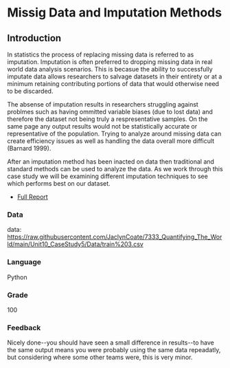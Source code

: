 # Missig Data and Imputation Methods
## Introduction

In statistics the process of replacing missing data is referred to as imputation. Imputation is often preferred to dropping missing data in real world data analysis scenarios. This is becasue the ability to successfully imputate data allows researchers to salvage datasets in their entirety or at a minimum retaining contributing portions of data that would otherwise need to be discarded. 

The absense of imputation results in researchers struggling against problmes such as having ommitted variable biases (due to lost data) and therefore the dataset not being truly a respresentative samples. On the same page any output results would not be statistically accurate or representative of the population. Trying to analyze around missing data can create efficiency issues as well as handling the data overall more difficult (Barnard 1999). 

After an imputation method has been inacted on data then traditional and standard methods can be used to analyze the data. As we work through this case study we will be examining different imputation techniques to see which performs best on our dataset.

* [Full Report]

[Full Report]: <https://github.com/JaclynCoate/7333_Quantifying_The_World/blob/main/Unit10_CaseStudy5/Coate_Meagher_Riley_CaseStudy5-2.ipynb>

### Data

data: https://raw.githubusercontent.com/JaclynCoate/7333_Quantifying_The_World/main/Unit10_CaseStudy5/Data/train%203.csv

### Language

Python

### Grade

100

### Feedback

Nicely done--you should have seen a small difference in results--to have the same output means you were probably using the same data repeadatly, but considering where some other teams were, this is very minor.
